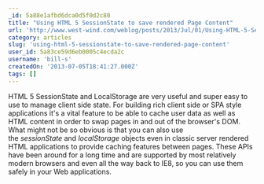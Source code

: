 ```yaml
---
_id: 5a88e1afbd6dca0d5f0d2c80
title: "Using HTML 5 SessionState to save rendered Page Content"
url: 'http://www.west-wind.com/weblog/posts/2013/Jul/01/Using-HTML-5-SessionState-to-save-rendered-Page-Content'
category: articles
slug: 'using-html-5-sessionstate-to-save-rendered-page-content'
user_id: 5a83ce59d6eb0005c4ecda2c
username: 'bill-s'
createdOn: '2013-07-05T18:41:27.000Z'
tags: []
---
```


HTML 5 SessionState and LocalStorage are very useful and super easy to use to manage client side state. For building rich client side or SPA style applications it's a vital feature to be able to cache user data as well as HTML content in order to swap pages in and out of the browser's DOM. What might not be so obvious is that you can also use the <em>sessionState</em> and <em>localStorage</em> objects even in classic server rendered HTML applications to provide caching features between pages. These APIs have been around for a long time and are supported by most relatively modern browsers and even all the way back to IE8, so you can use them safely in your Web applications.
